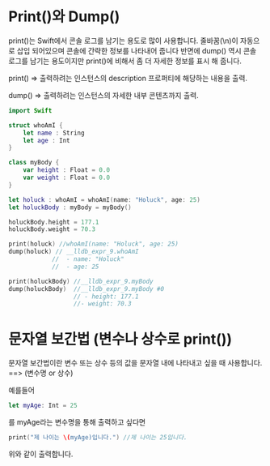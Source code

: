 # Print()와 Dump()

print()는 Swift에서 콘솔 로그를 남기는 용도로 많이 사용합니다.  줄바꿈(\n)이 자동으로 삽입 되어있으며 콘솔에 간략한 정보를 나타내어 줍니다 반면에 dump() 역시 콘솔 로그를 남기는 용도이지만 print()에 비해서 좀 더 자세한 정보를 표시 해 줍니다.

print() => 출력하려는 인스턴스의 description 프로퍼티에 해당하는 내용을 출력.

dump() => 출력하려는 인스턴스의 자세한 내부 콘텐츠까지 출력.

```swift
import Swift

struct whoAmI {
    let name : String
    let age : Int
}

class myBody {
    var height : Float = 0.0
    var weight : Float = 0.0
}

let holuck : whoAmI = whoAmI(name: "Holuck", age: 25)
let holuckBody : myBody = myBody()

holuckBody.height = 177.1
holuckBody.weight = 70.3

print(holuck) //whoAmI(name: "Holuck", age: 25)
dump(holuck) // __lldb_expr_9.whoAmI
            //  - name: "Holuck"
            //  - age: 25

print(holuckBody) //__lldb_expr_9.myBody
dump(holuckBody)  //__lldb_expr_9.myBody #0
                  // - height: 177.1
                  //- weight: 70.3

```



# 문자열 보간법 (변수나 상수로 print())

문자열 보간법이란 변수 또는 상수 등의 값을 문자열 내에 나타내고 싶을 때 사용합니다. ==> \(변수명 or 상수)

예를들어 

```swift
let myAge: Int = 25
```

를 myAge라는 변수명을 통해 출력하고 싶다면

```swift
print("제 나이는 \(myAge)입니다.") //제 나이는 25입니다.
```

위와 같이 출력합니다.
